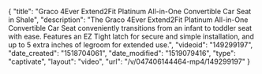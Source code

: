 {
    "title": "Graco 4Ever Extend2Fit Platinum All-in-One Convertible Car Seat in Shale",
    "description": "The Graco 4Ever Extend2Fit Platinum All-in-One Convertible Car Seat conveniently transitions from an infant to toddler seat with ease. Features an EZ Tight latch for secure and simple installation, and up to 5 extra inches of legroom for extended use.",
    "videoid": "149299197",
    "date_created": "1518704061",
    "date_modified": "1519079416",
    "type": "captivate",
    "layout": "video",
    "url": "\/v\/047406144464-mp4\/149299197"
}
